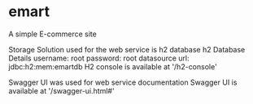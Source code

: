 # emart
A simple E-commerce site

Storage Solution used for the web service is h2 database
h2 Database Details
username: root
password: root
datasource url: jdbc:h2:mem:emartdb
H2 console is available at '/h2-console'


Swagger UI was used for web service documentation
Swagger UI is available at '/swagger-ui.html#'
